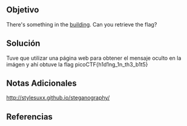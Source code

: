 ## Objetivo
There's something in the [building](https://jupiter.challenges.picoctf.org/static/011955b303f293d60c8116e6a4c5c84f/buildings.png). Can you retrieve the flag?

## Solución
Tuve que utilizar una página web para obtener el mensaje oculto en la imágen y ahí obtuve la flag
picoCTF{h1d1ng_1n_th3_b1t5}

## Notas Adicionales
http://stylesuxx.github.io/steganography/

## Referencias
